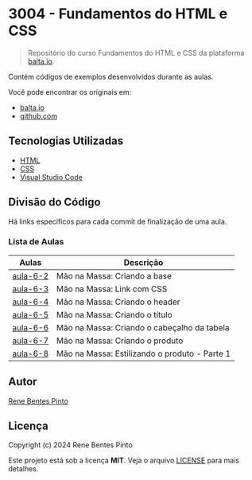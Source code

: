 # 3004 - Fundamentos do HTML e CSS

> Repositório do curso Fundamentos do HTML e CSS da plataforma [balta.io](https://balta.io).

Contém códigos de exemplos desenvolvidos durante as aulas.

Você pode encontrar os originais em:

- [balta.io](https://balta.io/cursos/fundamentos-html-css)
- [github.com](https://github.com/balta-io/3004)

## Tecnologias Utilizadas

- [HTML](https://developer.mozilla.org/pt-BR/docs/Learn/HTML)
- [CSS](https://developer.mozilla.org/pt-BR/docs/Learn/CSS)
- [Visual Studio Code](https://code.visualstudio.com/)

## Divisão do Código

Há links específicos para cada commit de finalização de uma aula.

### Lista de Aulas

| Aulas                            | Descrição                                     |
| -------------------------------- | --------------------------------------------- |
| [aula-6-2](../../commit/43b6fb4) | Mão na Massa: Criando a base                  |
| [aula-6-3](../../commit/aa54103) | Mão na Massa: Link com CSS                    |
| [aula-6-4](../../commit/0bccf29) | Mão na Massa: Criando o header                |
| [aula-6-5](../../commit/4fab50a) | Mão na Massa: Criando o título                |
| [aula-6-6](../../commit/5e066c0) | Mão na Massa: Criando o cabeçalho da tabela   |
| [aula-6-7](../../commit/6b6b7db) | Mão na Massa: Criando o produto               |
| [aula-6-8](../../commit/df95205) | Mão na Massa: Estilizando o produto - Parte 1 |

## Autor

[Rene Bentes Pinto](http://github.com/renebentes)

## Licença

Copyright (c) 2024 Rene Bentes Pinto

Este projeto está sob a licença **MIT**. Veja o arquivo [LICENSE](LICENSE) para mais detalhes.
